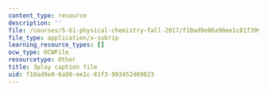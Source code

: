 ```yaml
---
content_type: resource
description: ''
file: /courses/5-61-physical-chemistry-fall-2017/f10ad9e06a90ee1c81f3993452d69823_dHXZ2bFV6EE.srt
file_type: application/x-subrip
learning_resource_types: []
ocw_type: OCWFile
resourcetype: Other
title: 3play caption file
uid: f10ad9e0-6a90-ee1c-81f3-993452d69823
---
```

